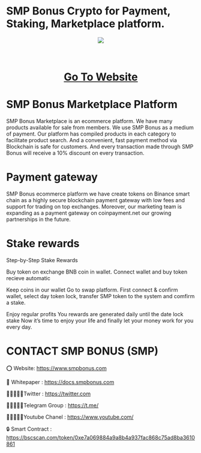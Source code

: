 # SMP Bonus Crypto for Payment, Staking, Marketplace platform.

<div align="center"><img src="https://makecoin.live/wp-content/uploads/2022/12/SMPLOGO300.png)" /><br />
</div>
<div align="center">
  <h1><br />
    <a href="https://www.smpbonus.com/" target="_blank">Go To Website<br />
    </a></h1>
</div>


# SMP Bonus Marketplace Platform

SMP Bonus Marketplace is an ecommerce platform. We have many products available for sale from members. We use SMP Bonus as a medium of payment. Our platform has compiled products in each category to facilitate product search. And a convenient, fast payment method via Blockchain is safe for customers. And every transaction made through SMP Bonus will receive a 10% discount on every transaction.

# Payment gateway
SMP Bonus ecommerce platform we have create tokens on Binance smart chain as a highly secure blockchain payment gateway with low fees and support for trading on top exchanges. Moreover, our marketing team is expanding as a payment gateway on coinpayment.net our growing partnerships in the future.

# Stake rewards
Step-by-Step Stake Rewards

Buy token on exchange BNB coin in wallet. Connect wallet and buy token recieve automatic

Keep coins in our wallet Go to swap platform. First connect & confirm wallet, select day token lock, transfer SMP token to the system and comfirm a stake.

Enjoy regular profits You rewards are generated daily until the date lock stake Now it’s time to enjoy your life and finally let your money work for you every day.

# CONTACT SMP BONUS (SMP)

⭕ Website: https://www.smpbonus.com

📄 Whitepaper : https://docs.smpbonus.com

👨🏿‍🤝‍👨🏿Twitter : https://twitter.com

👨🏿‍🤝‍👨🏿Telegram Group : https://t.me/

👨🏿‍🤝‍👨🏿Youtube Chanel : https://www.youtube.com/

🔒 Smart Contract : https://bscscan.com/token/0xe7a069884a9a8b4a937fac868c75ad8ba3610861
